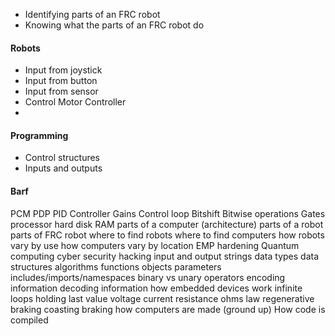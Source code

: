 - Identifying parts of an FRC robot
- Knowing what the parts of an FRC robot do


#### Robots

- Input from joystick
- Input from button
- Input from sensor
- Control Motor Controller
- 

#### Programming

- Control structures
- Inputs and outputs


#### Barf

PCM
PDP
PID
Controller
Gains
Control loop
Bitshift
Bitwise operations
Gates
processor
hard disk
RAM
parts of a computer (architecture)
parts of a robot
parts of FRC robot
where to find robots
where to find computers
how robots vary by use
how computers vary by location
EMP hardening
Quantum computing
cyber security
hacking
input and output
strings
data types
data structures
algorithms
functions
objects
parameters
includes/imports/namespaces
binary vs unary operators
encoding information
decoding information
how embedded devices work
infinite loops
holding last value
voltage
current
resistance
ohms law
regenerative braking
coasting
braking
how computers are made (ground up)
How code is compiled
